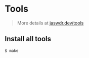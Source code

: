 # Tools

> More details at [jaswdr.dev/tools](https://jaswdr.dev/tools)

## Install all tools

```bash
$ make
```
